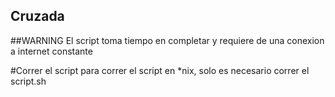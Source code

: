 Cruzada
------

##WARNING
El script toma tiempo en completar y requiere de una conexion a internet constante

#Correr el script
para correr el script en *nix, solo es necesario correr el script.sh

